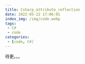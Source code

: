 ```yaml
---
title: Csharp_attribute_reflection
date: 2022-05-22 17:06:01
index_img: /img/code.webp
tags:
 - C#
 - code
categories:
 - [code, C#]
---
```

待更。。。
[^1]:https://docs.unity3d.com/Manual/Attributes.html